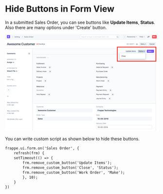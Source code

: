 
# Hide Buttons in Form View


In a submitted Sales Order, you can see buttons like **Update Items**, **Status**. Also there are many options under 'Create' button.


![Custom Script](/files/sales_order_buttons.png)


You can write custom script as shown below to hide these buttons.



```
frappe.ui.form.on('Sales Order', {
    refresh(frm) {
    setTimeout(() => {
        frm.remove_custom_button('Update Items');
        frm.remove_custom_button('Close', 'Status');
        frm.remove_custom_button('Work Order', 'Make');
        }, 10);
    }
})

```

